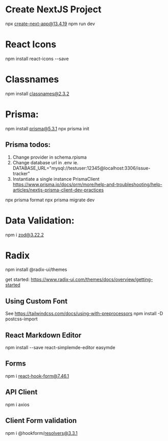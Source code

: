 # Create NextJS Project
npx create-next-app@13.4.19
npm run dev

# React Icons
npm install react-icons --save

# Classnames
npm install classnames@2.3.2

# Prisma:
npm install prisma@5.3.1
npx prisma init

## Prisma todos:
1. Change provider in schema.rpisma
2. Change database url in .env 
ie. DATABASE_URL="mysql://testuser:12345@localhost:3306/issue-tracker"
3. Instantiate a single instance PrismaClient
https://www.prisma.io/docs/orm/more/help-and-troubleshooting/help-articles/nextjs-prisma-client-dev-practices

npx prisma format
npx prisma migrate dev

# Data Validation:
npm i zod@3.22.2

# Radix 
npm install @radix-ui/themes

get started:
https://www.radix-ui.com/themes/docs/overview/getting-started

## Using Custom Font
See https://tailwindcss.com/docs/using-with-preprocessors
npm install -D postcss-import

## React Markdown Editor
npm install --save react-simplemde-editor easymde

## Forms
npm i react-hook-form@7.46.1

## API Client
npm i axios

## Client Form validation
npm i @hookform/resolvers@3.3.1




